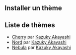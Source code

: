 ## Installer un thème

## Liste de thèmes

- [Cherry]() par [Kazuky Akayashi]()
- [Nord]() par [Kazuky Akayashi]()
- [Nebula]() par [Kazuky Akayashi]()
